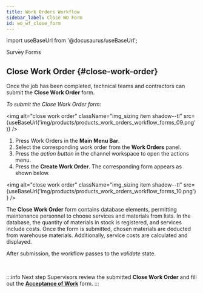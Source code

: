 ```yaml
---
title: Work Orders Workflow
sidebar_label: Close WO Form
id: wo_wf_close_form
---
```


import useBaseUrl from '@docusaurus/useBaseUrl'; 

<span className="hero__title">Survey Forms</span>
<br/>

## Close Work Order {#close-work-order}

Once the job has been completed, technical teams and contractors can submit the **Close Work Order** form. 

<div className="alert alert--primary">

_To submit the Close Work Order form:_

<img alt="close work order" className="img_sizing item shadow--tl" src={useBaseUrl('img/products/products_work_orders_workflow_forms_09.png')} />
<br/>

1. Press <span className="badge badge--primary">Work Orders</span> in the **Main Menu Bar**.
2. Select the corresponding work order from the **Work Orders** panel.
3. Press the _action button_ in the channel workspace to open the actions menu.
4. Press the **Create Work Order**. The corresponding form appears as shown below.

<img alt="close work order" className="img_sizing item shadow--tl" src={useBaseUrl('img/products/products_work_orders_workflow_forms_10.png')} />
<br/>

The **Close Work Order** form contains database elements, permitting maintenance personnel to choose services and materials from lists. In the database, the quantity of materials in stock is registered, and services include costs. Once the form is submitted, chosen materials are deducted from warehouse materials. Additionally, service costs are calculated and displayed.

After submission, the workflow passes to the _validate_ state.

</div>
<br/>

:::info Next step
Supervisors review the submitted **Close Work Order** and fill out the [**Acceptance of Work**](/docs/products/workflows/work_orders/surveys-acceptance) form.
:::
